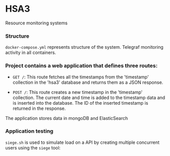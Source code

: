 # HSA3
Resource monitoring systems

### Structure

`docker-compose.yml` represents structure of the system. Telegraf monitoring activity in all containers.

### Project contains a web application that defines three routes:

- `GET /`: This route fetches all the timestamps from the 'timestamp' collection in the 'hsa3' database and returns them as a JSON response.

- `POST /`: This route creates a new timestamp in the 'timestamp' collection. The current date and time is added to the timestamp data and is inserted into the database. The ID of the inserted timestamp is returned in the response.

The application stores data in mongoDB and ElasticSearch

### Application testing

`siege.sh` is used to simulate load on a API by creating multiple concurrent users using the `siege` tool:
